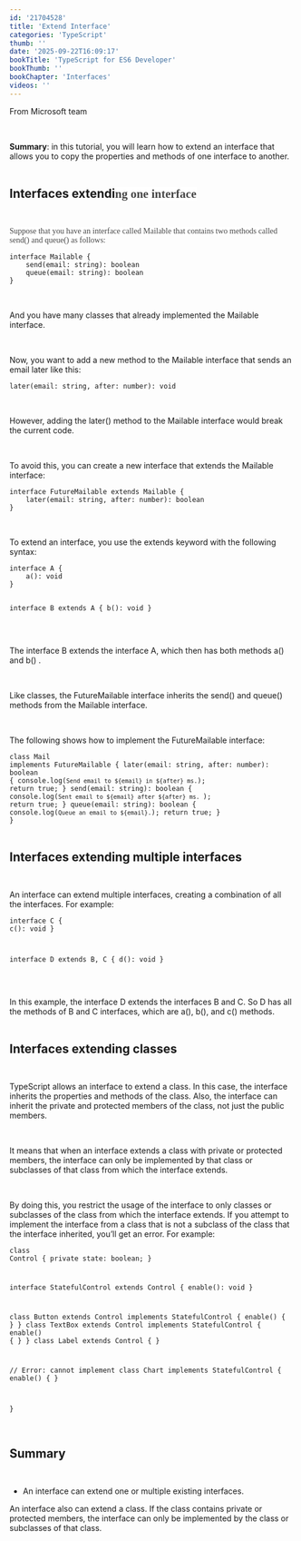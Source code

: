 ```yaml
---
id: '21704528'
title: 'Extend Interface'
categories: 'TypeScript'
thumb: ''
date: '2025-09-22T16:09:17'
bookTitle: 'TypeScript for ES6 Developer'
bookThumb: ''
bookChapter: 'Interfaces'
videos: ''
---
```

<p>From Microsoft team</p><p>&nbsp;</p><p><strong>Summary</strong>: in this tutorial, you will learn how to extend an interface that allows you to copy the properties and methods of one interface to another.</p><p>&nbsp;</p><p><span style="font-size:21px;"><strong>Interfaces extendi</strong></span><span style="background-color:rgb(255,255,255);color:rgb(71,71,71);font-family:Vidaloka, OdorMeanChey;font-size:21px;"><strong>ng one interface</strong></span></p><p>&nbsp;</p><p><span style="background-color:rgb(255,255,255);color:rgb(71,71,71);font-family:Vidaloka, OdorMeanChey;font-size:14px;">Suppose that you have an interface called Mailable that contains two methods called send() and queue() as follows:</span></p><pre><code class="typescript">interface Mailable {
    send(email: string): boolean
    queue(email: string): boolean
}</code></pre><p>&nbsp;</p><p>And you have many classes that already implemented the Mailable interface.</p><p>&nbsp;</p><p>Now, you want to add a new method to the Mailable interface that sends an email later like this:</p><pre><code class="typescript">later(email: string, after: number): void</code></pre><p>&nbsp;</p><p>However, adding the later() method to the Mailable interface would break the current code.</p><p>&nbsp;</p><p>To avoid this, you can create a new interface that extends the Mailable interface:</p><pre><code class="typescript">interface FutureMailable extends Mailable {
    later(email: string, after: number): boolean
}</code></pre><p>&nbsp;</p><p>To extend an interface, you use the extends keyword with the following syntax:</p><pre><code class="typescript">interface A {
    a(): void
}

interface B extends A {
    b(): void
}</code></pre><p>&nbsp;</p><p>The interface B extends the interface A, which then has both methods a() and b() .</p><p>&nbsp;</p><p>Like classes, the FutureMailable interface inherits the send() and queue() methods from the Mailable interface.</p><p>&nbsp;</p><p>The following shows how to implement the FutureMailable interface:</p><pre><code class="typescript">class Mail implements FutureMailable {
    later(email: string, after: number): boolean {
        console.log(`Send email to ${email} in ${after} ms.`);
        return true;
    }
    send(email: string): boolean {
        console.log(`Sent email to ${email} after ${after} ms. `);
        return true;
    }
    queue(email: string): boolean {
        console.log(`Queue an email to ${email}.`);
        return true;
    }
}</code></pre><p>&nbsp;</p><p><span style="font-size:21px;"><strong>Interfaces extending multiple interfaces</strong></span></p><p>&nbsp;</p><p>An interface can extend multiple interfaces, creating a combination of all the interfaces. For example:</p><pre><code class="typescript">interface C {
    c(): void
}

interface D extends B, C {
    d(): void
}</code></pre><p>&nbsp;</p><p>In this example, the interface D extends the interfaces B and C. So D has all the methods of B and C interfaces, which are a(), b(), and c() methods.</p><p>&nbsp;</p><p><span style="font-size:21px;"><strong>Interfaces extending classes</strong></span></p><p>&nbsp;</p><p>TypeScript allows an interface to extend a class. In this case, the interface inherits the properties and methods of the class. Also, the interface can inherit the private and protected members of the class, not just the public members.</p><p>&nbsp;</p><p>It means that when an interface extends a class with private or protected members, the interface can only be implemented by that class or subclasses of that class from which the interface extends.</p><p>&nbsp;</p><p>By doing this, you restrict the usage of the interface to only classes or subclasses of the class from which the interface extends. If you attempt to implement the interface from a class that is not a subclass of the class that the interface inherited, you’ll get an error. For example:</p><pre><code class="typescript">class Control {
    private state: boolean;
}

interface StatefulControl extends Control {
    enable(): void
}

class Button extends Control implements StatefulControl {
    enable() { }
}
class TextBox extends Control implements StatefulControl {
    enable() { }
}
class Label extends Control { }


// Error: cannot implement
class Chart implements StatefulControl {
    enable() { }

}</code></pre><p>&nbsp;</p><p><span style="font-size:21px;"><strong>Summary</strong></span></p><p>&nbsp;</p><ul><li>An interface can extend one or multiple existing interfaces.</li></ul><p>An interface also can extend a class. If the class contains private or protected members, the interface can only be implemented by the class or subclasses of that class.</p>